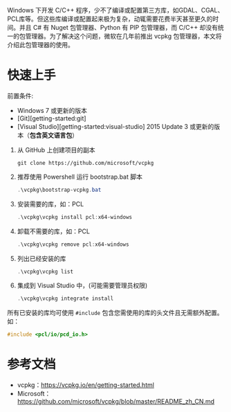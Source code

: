 Windows 下开发 C/C++ 程序，少不了编译或配置第三方库，如GDAL、CGAL、PCL库等。但这些库编译或配置起来极为复杂，动辄需要花费半天甚至更久的时间。并且 C# 有 Nuget 包管理器、Python 有 PIP 包管理器，而 C/C++ 却没有统一的包管理器。为了解决这个问题，微软在几年前推出 vcpkg 包管理器，本文将介绍此包管理器的使用。

# 快速上手

前置条件:

- Windows 7 或更新的版本
- [Git][getting-started:git]
- [Visual Studio][getting-started:visual-studio] 2015 Update 3 或更新的版本（**包含英文语言包**）

1. 从 GitHub 上创建项目的副本

   ```shell
   git clone https://github.com/microsoft/vcpkg
   ```

2. 推荐使用 Powershell 运行 bootstrap.bat 脚本

   ```powershell
   .\vcpkg\bootstrap-vcpkg.bat
   ```

3. 安装需要的库，如：PCL

   ```powershell
   .\vcpkg\vcpkg install pcl:x64-windows
   ```

4. 卸载不需要的库，如：PCL

   ```powershell
   .\vcpkg\vcpkg remove pcl:x64-windows
   ```

5. 列出已经安装的库

   ```powershell
   .\vcpkg\vcpkg list
   ```

6. 集成到  Visual Studio 中，(可能需要管理员权限)

   ```powershell
   .\vcpkg\vcpkg integrate install
   ```
   

所有已安装的库均可使用 `#include` 包含您需使用的库的头文件且无需额外配置。如：

```c++
#include <pcl/io/pcd_io.h>
```

# 参考文档

- vcpkg：https://vcpkg.io/en/getting-started.html
- Microsoft：https://github.com/microsoft/vcpkg/blob/master/README_zh_CN.md